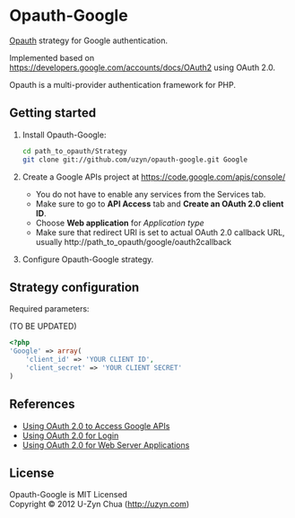 Opauth-Google
=============
[Opauth][1] strategy for Google authentication.

Implemented based on https://developers.google.com/accounts/docs/OAuth2 using OAuth 2.0.

Opauth is a multi-provider authentication framework for PHP.

Getting started
----------------
1. Install Opauth-Google:
   ```bash
   cd path_to_opauth/Strategy
   git clone git://github.com/uzyn/opauth-google.git Google
   ```

2. Create a Google APIs project at https://code.google.com/apis/console/
   - You do not have to enable any services from the Services tab.
   - Make sure to go to **API Access** tab and **Create an OAuth 2.0 client ID**.
   - Choose **Web application** for *Application type*
   - Make sure that redirect URI is set to actual OAuth 2.0 callback URL, usually http://path_to_opauth/google/oauth2callback

   
3. Configure Opauth-Google strategy.


Strategy configuration
----------------------

Required parameters:

(TO BE UPDATED)

```php
<?php
'Google' => array(
	'client_id' => 'YOUR CLIENT ID',
	'client_secret' => 'YOUR CLIENT SECRET'
)
```

References
----------
- [Using OAuth 2.0 to Access Google APIs](https://developers.google.com/accounts/docs/OAuth2)
- [Using OAuth 2.0 for Login](https://developers.google.com/accounts/docs/OAuth2Login#scopeparameter)
- [Using OAuth 2.0 for Web Server Applications](https://developers.google.com/accounts/docs/OAuth2WebServer)

License
---------
Opauth-Google is MIT Licensed  
Copyright © 2012 U-Zyn Chua (http://uzyn.com)

[1]: https://github.com/uzyn/opauth